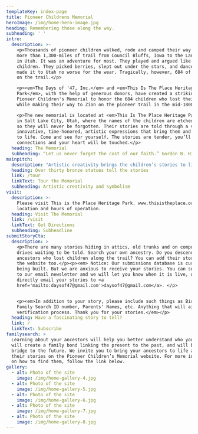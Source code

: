 ```yaml
---
templateKey: index-page
title: Pioneer Childrens Memorial
heroImage: /img/home-hero-image.jpg
heading: Remembering those along the way.
subheading: ' '
intro:
  description: >-
    <p>Thousands of pioneer children walked, rode and camped their way through
    more than 1,300-miles of trail from Council Bluffs, Iowa to the Land of Zion
    in Utah. It was an adventure for most. They played and argued like most
    children. They picked berries, slept out under the stars, and danced. Most
    made it to Utah no worse for the wear. Tragically, however, 684 of them died
    on the trail.</p>

    <p><em>The Days of '47, Inc.</em> and <em>This Is The Place Heritage
    Park</em>, with the help of generous donors, have created a striking, new
    Pioneer Children's Memorial to honor the 684 children who lost their lives
    while making their way to Zion on the pioneer trail in the mid-1800’s.</p>

    <p>The new memorial is located at <em>This Is The Place Heritage Park</em>
    in Salt Lake City, Utah, where the names of the children are etched in stone
    so they will never be forgotten. Their stories are told through a variety of
    innovative, time-honored, artistic expressions that bring them and the trail
    to life. Come and see for yourself. The stories are tender, you’ll feel
    connections and your heart will be touched.</p>
  heading: The Memorial
  subheading: “Let us never forget the cost of our faith.” Gordon B. Hinckley
mainpitch:
  description: "Artistic creativity brings the children’s stories to life in more than 47 bronze statues at the new <em>Pioneer Children's Memorial</em>. Each statue represents multiple stories in a unique way. On the surface, the larger-than-life bronze sculptures portray the trail history, but on a deeper level they symbolize the grit, resilience and what handcart pioneer Jens Nielsen called (stickity-to-ity)\r stick-to-itiveness, – the qualities they used to make the western desert “blossom as a rose.” Artist sculpted the statues in conjunction with the Metal Arts Foundry in Lehi, Utah."
  heading: Over thirty bronze statues tell the stories
  link: /tour
  linkText: Tour the Memorial
  subheading: Artistic creativity and symbolism
visit:
  description: >-
    Please visit This is the Place Heritage Park. www.thisistheplace.org for
    location and hours of operation.
  heading: Visit The Memorial
  link: /visit
  linkText: Get Directions
  subheading: Subheadline
submitStoryCta:
  description: >
    <p>There are many stories hiding in attics, old trunks and on computer
    drives waiting to be told. Search your own ancestry. Do you descend from
    ancestors who lost children along the trail? You can add their stories to
    the website too.</p><p><em> Notice: Our submissions database is currently
    being built. But we are anxious to receive your stories. You can subscribe
    to our email newsletter and we will let you know when it is live, or you can
    directly email your stories to <a
    href='mailto:daysof47@gmail.com'>daysof47@gmail.com</a>. </p>


    <p><em>In addition to your story, please include such things as Birth Date,
    Family Search ID number, Parents' Names, etc. Anything that will aid in our
    verification process. Thank you for your stories.</em></p>
  heading: Have a fascinating story to tell?
  link: /
  linkText: Subscribe
familysearch: >
  Learning about your ancestors will help you better understand who you are. It
  will create a family bond linking the present to the past, and will build a
  bridge to the future. We invite you to bring your ancestors to life and tell
  their stories on the Pioneer Children’s Memorial website. For more information
  on how to find them, follow the link below.
gallery:
  - alt: Photo of the site
    image: /img/home-gallery-4.jpg
  - alt: Photo of the site
    image: /img/home-gallery-5.jpg
  - alt: Photo of the site
    image: /img/home-gallery-6.jpg
  - alt: Photo of the site
    image: /img/home-gallery-7.jpg
  - alt: Photo of the site
    image: /img/home-gallery-8.jpg
---
```


